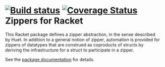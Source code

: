 [![Build status](https://travis-ci.org/david-christiansen/racket-zippers.svg?branch=master)](https://travis-ci.org/david-christiansen/racket-zippers)
[![Coverage Status](https://coveralls.io/repos/github/david-christiansen/racket-zippers/badge.svg?branch=master)](https://coveralls.io/github/david-christiansen/racket-zippers?branch=master)
Zippers for Racket
=======

This Racket package defines a zipper abstraction, in the sense
described by Huet. In addition to a general notion of zipper,
automation is provided for zippers of datatypes that are construed as
coproducts of structs by deriving the infrastructure for a struct to
participate in a zipper.

See the [package documentation](http://docs.racket-lang.org/zippers/)
for details.
